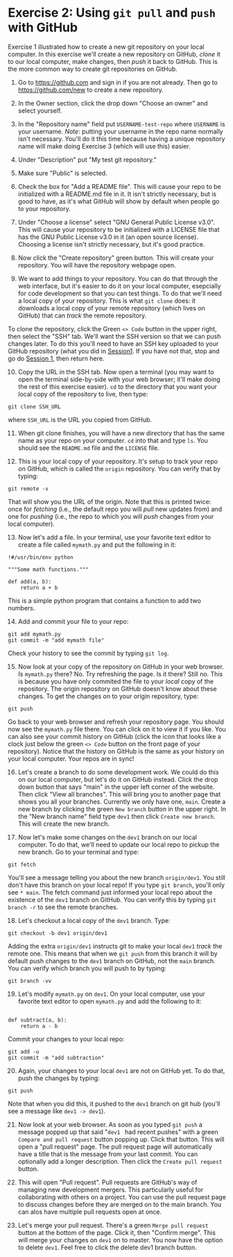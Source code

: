 # Exercise 2: Using `git pull` and `push` with GitHub

Exercise 1 illustrated how to create a new git repository on your local computer. In this exercise we'll create a new repository on GitHub, *clone* it to our local computer, make changes, then *push* it back to GitHub. This is the more common way to create git repositories on GitHub.

1. Go to https://github.com and sign in if you are not already. Then go to https://github.com/new to create a new repository.

2. In the Owner section, click the drop down "Choose an owner" and select yourself.

3. In the "Repository name" field put `USERNAME-test-repo` where `USERNAME` is your username. *Note*: putting your username in the repo name normally isn't necessary. You'll do it this time because having a unique repository name will make doing Exercise 3 (which will use this) easier.

4. Under "Description" put "My test git repository."

5. Make sure "Public" is selected.

6. Check the box for "Add a README file". This will cause your repo to be initialized with a README.md file in it. It isn't strictly necessary, but is good to have, as it's what GitHub will show by default when people go to your repository.

7. Under "Choose a license" select "GNU General Public License v3.0". This will cause your repository to be initialized with a LICENSE file that has the GNU Public License v3.0 in it (an open source license). Choosing a license isn't strictly necessary, but it's good practice.

8. Now click the "Create repository" green button. This will create your repository. You will have the repository webpage open.

9. We want to add things to your repository. You can do that through the web interface, but it's easier to do it on your local computer, esepcially for code development so that you can test things. To do that we'll need a local copy of your repository. This is what `git clone` does: it downloads a local copy of your remote repository (which lives on GitHub) that can *track* the remote repository.

To clone the repository, click the Green `<> Code` button in the upper right, then select the "SSH" tab. We'll want the SSH version so that we can push changes later. To do this you'll need to have an SSH key uploaded to your GitHub repository (what you did in [Session1](../../session1). If you have not that, stop and go do [Session 1](../../session1), then return here.

10. Copy the URL in the SSH tab. Now open a terminal (you may want to open the terminal side-by-side with your web browser; it'll make doing the rest of this exercise easier). `cd` to the directory that you want your local copy of the repository to live, then type:
```
git clone SSH_URL
```
where `SSH_URL` is the URL you copied from GitHub.

11. When git clone finishes, you will have a new directory that has the same name as your repo on your computer. `cd` into that and type `ls`. You should see the `README.md` file and the `LICENSE` file.

12. This is your local copy of your repository. It's setup to track your repo on GitHub, which is called the `origin` repository. You can verify that by typing:
```
git remote -v
```
That will show you the URL of the origin. Note that this is printed twice: once for *fetching* (i.e., the default repo you will *pull* new updates from) and one for *pushing* (i.e., the repo to which you will *push* changes from your local computer).

13. Now let's add a file. In your terminal, use your favorite text editor to create a file called `mymath.py` and put the following in it:
```
!#/usr/bin/env python

"""Some math functions."""

def add(a, b):
    return a + b
```

This is a simple python program that contains a function to add two numbers.

14. Add and commit your file to your repo:
```
git add mymath.py
git commit -m "add mymath file"
```
Check your history to see the commit by typing `git log`.

15. Now look at your copy of the repository on GitHub in your web browser. Is `mymath.py` there? No. Try refreshing the page. Is it there? Still no. This is because you have only commited the file to your *local* copy of the repository. The origin repository on GitHub doesn't know about these changes. To get the changes on to your origin repository, type:
```
git push
```
Go back to your web browser and refresh your repository page. You should now see the `mymath.py` file there. You can click on it to view it if you like. You can also see your commit history on GitHub (click the icon that looks like a clock just below the green `<> Code` button on the front page of your repository). Notice that the history on GitHub is the same as your history on your local computer. Your repos are in sync!

16. Let's create a branch to do some development work. We could do this on our local computer, but let's do it on GitHub instead. Click the drop down button that says "main" in the upper left corner of the website. Then click "View all branches". This will bring you to another page that shows you all your branches. Currently we only have one, `main`. Create a new branch by clicking the green `New branch` button in the upper right. In the "New branch name" field type `dev1` then click `Create new branch`. This will create the new branch.

17. Now let's make some changes on the `dev1` branch on our local computer. To do that, we'll need to update our local repo to pickup the new branch. Go to your terminal and type:
```
git fetch
```
You'll see a message telling you about the new branch `origin/dev1`. You still don't have this branch on your local repo! If you type `git branch`, you'll only see `* main`. The fetch command just informed your local repo about the existence of the `dev1` branch on GitHub. You can verify this by typing `git branch -r` to see the remote branches.

18. Let's checkout a local copy of the `dev1` branch. Type:
```
git checkout -b dev1 origin/dev1
```
Adding the extra `origin/dev1` instructs git to make your local `dev1` *track* the remote one. This means that when we `git push` from this branch it will by default push changes to the `dev1` branch on GitHub, not the `main` branch. You can verify which branch you will push to by typing:
```
git branch -vv
```

19. Let's modify `mymath.py` on `dev1`. On your local computer, use your favorite text editor to open `mymath.py` and add the following to it:
```

def subtract(a, b):
    return a - b
```
Commit your changes to your local repo:
```
git add -u
git commit -m "add subtraction"
```

20. Again, your changes to your local `dev1` are not on GitHub yet. To do that, push the changes by typing:
```
git push
```
Note that when you did this, it pushed to the `dev1` branch on git hub (you'll see a message like `dev1 -> dev1`).

21. Now look at your web browser. As soon as you typed `git push` a message popped up that said "`dev1 ` had recent pushes" with a green `Compare and pull request` button popping up. Click that button. This will open a "pull request" page. The pull request page will automatically have a title that is the message from your last commit. You can optionally add a longer description. Then click the `Create pull request` button.

22. This will open "Pull request". Pull requests are GitHub's way of managing new development mergers. This particularly useful for collaborating with others on a project. You can use the pull request page to discuss changes before they are merged on to the main branch. You can alos have multiple pull requests open at once.

23. Let's merge your pull request. There's a green `Merge pull request` button at the bottom of the page. Click it, then "Confirm merge". This will merge your changes on `dev1` on to master. You now have the option to delete `dev1`. Feel free to click the delete dev1 branch button.
